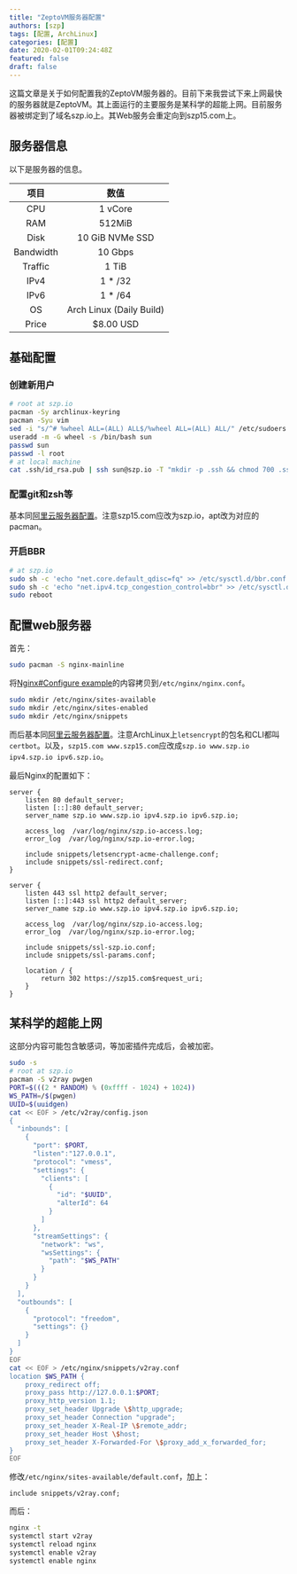 ```yaml
---
title: "ZeptoVM服务器配置"
authors: [szp]
tags: [配置, ArchLinux]
categories: [配置]
date: 2020-02-01T09:24:48Z
featured: false
draft: false
---
```


这篇文章是关于如何配置我的ZeptoVM服务器的。目前下来我尝试下来上网最快的服务器就是ZeptoVM。其上面运行的主要服务是某科学的超能上网。目前服务器被绑定到了域名szp.io上。其Web服务会重定向到szp15.com上。

<!--more-->

## 服务器信息

以下是服务器的信息。

|项目|数值|
|:-:|:-:|
|CPU|1 vCore|
|RAM|512MiB|
|Disk|10 GiB NVMe SSD|
|Bandwidth|10 Gbps|
|Traffic|1 TiB|
|IPv4|1 * /32|
|IPv6|1 * /64|
|OS|Arch Linux (Daily Build)|
|Price|$8.00 USD|

## 基础配置

### 创建新用户

```bash
# root at szp.io
pacman -Sy archlinux-keyring
pacman -Syu vim
sed -i "s/^# %wheel ALL=(ALL) ALL$/%wheel ALL=(ALL) ALL/" /etc/sudoers
useradd -m -G wheel -s /bin/bash sun
passwd sun
passwd -l root
# at local machine
cat .ssh/id_rsa.pub | ssh sun@szp.io -T "mkdir -p .ssh && chmod 700 .ssh && cat >> .ssh/authorized_keys"
```

### 配置git和zsh等

基本同[阿里云服务器配置](/2020/01/23/aliyun-server-config/#_1-3-配置git和zsh等)。注意szp15.com应改为szp.io，apt改为对应的pacman。

### 开启BBR

```bash
# at szp.io
sudo sh -c 'echo "net.core.default_qdisc=fq" >> /etc/sysctl.d/bbr.conf'
sudo sh -c 'echo "net.ipv4.tcp_congestion_control=bbr" >> /etc/sysctl.d/bbr.conf'
sudo reboot
```

## 配置web服务器

首先：

```bash
sudo pacman -S nginx-mainline
```

将[Nginx#Configure example](https://wiki.archlinux.org/index.php/nginx#Configuration_example)的内容拷贝到`/etc/nginx/nginx.conf`。

```bash
sudo mkdir /etc/nginx/sites-available
sudo mkdir /etc/nginx/sites-enabled
sudo mkdir /etc/nginx/snippets
```

而后基本同[阿里云服务器配置](/2020/01/23/aliyun-server-config/#_2-配置web服务器)。注意ArchLinux上`letsencrypt`的包名和CLI都叫`certbot`。以及，`szp15.com www.szp15.com`应改成`szp.io www.szp.io ipv4.szp.io ipv6.szp.io`。

最后Nginx的配置如下：

```text
server {
    listen 80 default_server;
    listen [::]:80 default_server;
    server_name szp.io www.szp.io ipv4.szp.io ipv6.szp.io;

    access_log  /var/log/nginx/szp.io-access.log;
    error_log  /var/log/nginx/szp.io-error.log;

    include snippets/letsencrypt-acme-challenge.conf;
    include snippets/ssl-redirect.conf;
}

server {
    listen 443 ssl http2 default_server;
    listen [::]:443 ssl http2 default_server;
    server_name szp.io www.szp.io ipv4.szp.io ipv6.szp.io;

    access_log  /var/log/nginx/szp.io-access.log;
    error_log  /var/log/nginx/szp.io-error.log;

    include snippets/ssl-szp.io.conf;
    include snippets/ssl-params.conf;

    location / {
        return 302 https://szp15.com$request_uri;
    }
}
```

## 某科学的超能上网

这部分内容可能包含敏感词，等加密插件完成后，会被加密。

```bash
sudo -s
# root at szp.io
pacman -S v2ray pwgen
PORT=$(((2 * RANDOM) % (0xffff - 1024) + 1024))
WS_PATH=/$(pwgen)
UUID=$(uuidgen)
cat << EOF > /etc/v2ray/config.json
{
  "inbounds": [
    {
      "port": $PORT,
      "listen":"127.0.0.1",
      "protocol": "vmess",
      "settings": {
        "clients": [
          {
            "id": "$UUID",
            "alterId": 64
          }
        ]
      },
      "streamSettings": {
        "network": "ws",
        "wsSettings": {
          "path": "$WS_PATH"
        }
      }
    }
  ],
  "outbounds": [
    {
      "protocol": "freedom",
      "settings": {}
    }
  ]
}
EOF
cat << EOF > /etc/nginx/snippets/v2ray.conf
location $WS_PATH {
    proxy_redirect off;
    proxy_pass http://127.0.0.1:$PORT;
    proxy_http_version 1.1;
    proxy_set_header Upgrade \$http_upgrade;
    proxy_set_header Connection "upgrade";
    proxy_set_header X-Real-IP \$remote_addr;
    proxy_set_header Host \$host;
    proxy_set_header X-Forwarded-For \$proxy_add_x_forwarded_for;
}
EOF
```

修改`/etc/nginx/sites-available/default.conf`，加上：

```text
include snippets/v2ray.conf;
```

而后：

```bash
nginx -t
systemctl start v2ray
systemctl reload nginx
systemctl enable v2ray
systemctl enable nginx
```
